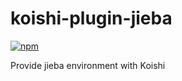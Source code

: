 # koishi-plugin-jieba

[![npm](https://img.shields.io/npm/v/koishi-plugin-jieba?style=flat-square)](https://www.npmjs.com/package/koishi-plugin-jieba)

Provide jieba environment with Koishi
